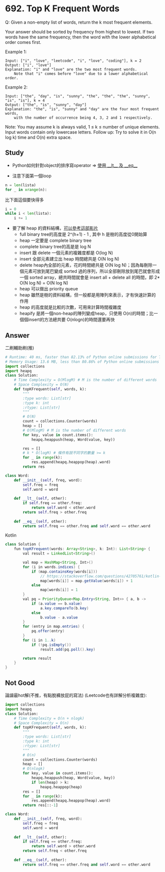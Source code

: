 # 692. Top K Frequent Words
Q: Given a non-empty list of words, return the k most frequent elements.

Your answer should be sorted by frequency from highest to lowest. If two words have the same frequency, then the word with the lower alphabetical order comes first.

Example 1:
```
Input: ["i", "love", "leetcode", "i", "love", "coding"], k = 2
Output: ["i", "love"]
Explanation: "i" and "love" are the two most frequent words.
    Note that "i" comes before "love" due to a lower alphabetical order.
```
Example 2:
```
Input: ["the", "day", "is", "sunny", "the", "the", "the", "sunny", "is", "is"], k = 4
Output: ["the", "is", "sunny", "day"]
Explanation: "the", "is", "sunny" and "day" are the four most frequent words,
    with the number of occurrence being 4, 3, 2 and 1 respectively.
```
Note:
You may assume k is always valid, 1 ≤ k ≤ number of unique elements.
Input words contain only lowercase letters.
Follow up:
Try to solve it in O(n log k) time and O(n) extra space.

## Study

* Python如何針對object的排序寫operator => [使用 \_\_lt\_\_ 及 \_\_eq\_\_](https://stackoverflow.com/questions/48313301/python-sort-has-higher-priority-for-lt-than-gt/48313338#48313338)

* 注意下面第一個loop
```python
n = len(lista)
for _ in xrange(n):
```
比下面這個要快得多
```python
i = 0
while i < len(lista):
    i += 1
```
* 要了解 heap 的資料結構，[可以參考這部影片](https://www.youtube.com/watch?v=HqPJF2L5h9U)
    * full binary tree的高度是 2^(h+1) - 1 , 其中 h 是樹的高度從0開始算
    * heap 一定要是 complete binary tree
    * complete binary tree的高是是 log N
    * insert 跟 delete 一個元素的複雜度都是 O(log N)
    * insert 全部元素建立出 heap 時間總共是 O(N log N)
    * delete heap內全部的元素，花的時間總共是 O(N log N)；因為每刪除一個元素可放到尾巴變成 sorted 過的序列，所以全部刪除放到尾巴就會形成一個 sorted array，總共時間就會是 insert all + delete all 的時間，即 2* O(N log N) = O(N log N)
    * heap 可以做出 priority queue
    * heap 雖然是樹的資料結構，但一般都是用陣列來表示，才有快速計算的作用
    * heap 的高度就是比較的次數，可用來計算時間複雜度
    * heapify 是將一個non-heap的陣列變成heap，只使用 O(n)的時間；比一個個insert的方法總共要 O(nlogn)的時間還要再快

## Answer
二刷輔助刷(推)
```python
# Runtime: 40 ms, faster than 82.13% of Python online submissions for Top K Frequent Words.
# Memory Usage: 13.6 MB, less than 80.86% of Python online submissions for Top K Frequent Words.
import collections
import heapq
class Solution:
    # Time Complexity = O(MlogM) # M is the number of different words
    # Space Complexity = O(N)
    def topKFrequent(self, words, k):
        """
        :type words: List[str]
        :type k: int
        :rtype: List[str]
        """
        # O(N)
        count = collections.Counter(words)
        heap = []
        # O(MlogM) # M is the number of different words
        for key, value in count.items():
            heapq.heappush(heap, Word(value, key))

        res = []
		# k * O(logM) # 條件有說不同字的數量 >= k
        for _ in range(k):
            res.append(heapq.heappop(heap).word)
        return res

class Word:
    def __init__(self, freq, word):
        self.freq = freq
        self.word = word
    
    def __lt__(self, other):
        if self.freq == other.freq:
            return self.word < other.word
        return self.freq > other.freq
    
    def __eq__(self, other):
        return self.freq == other.freq and self.word == other.word
```

Kotlin
```java kotlin
class Solution {
    fun topKFrequent(words: Array<String>, k: Int): List<String> {
        val result = LinkedList<String>()

        val map = HashMap<String, Int>()
        for (i in words.indices) {
            if (map.containsKey(words[i]))
                // https://stackoverflow.com/questions/42705761/kotlin-map-with-non-null-values/42705954
                map[words[i]] = map.getValue(words[i]) + 1
            else
                map[words[i]] = 1
        }
        val pq = PriorityQueue<Map.Entry<String, Int>> { a, b ->
            if (a.value == b.value)
                a.key.compareTo(b.key)
            else
                b.value - a.value
        }
        for (entry in map.entries) {
            pq.offer(entry)
        }
        for (i in 1..k)
            if (!pq.isEmpty())
                result.add(pq.poll().key)

        return result
    }
}
```

## Not Good
論譠最hot解(不推，有點脫褲放屁的寫法) (Leetcode也有詳解分析複雜度):
```python
import collections
import heapq
class Solution:
    # Time Complexity = O(n + nlogk)
    # Space Complexity = O(n)
    def topKFrequent(self, words, k):
        """
        :type words: List[str]
        :type k: int
        :rtype: List[str]
        """
        # O(n)
        count = collections.Counter(words)
        heap = []
        # O(nlogk)
        for key, value in count.items():
            heapq.heappush(heap, Word(value, key))
            if len(heap) > k:
                heapq.heappop(heap)
        res = []
        for _ in range(k):
            res.append(heapq.heappop(heap).word)
        return res[::-1]

class Word:
    def __init__(self, freq, word):
        self.freq = freq
        self.word = word
    
    def __lt__(self, other):
        if self.freq == other.freq:
            return self.word > other.word
        return self.freq < other.freq
    
    def __eq__(self, other):
        return self.freq == other.freq and self.word == other.word
```